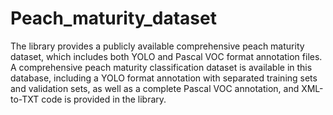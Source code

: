 # Peach_maturity_dataset
The library provides a publicly available comprehensive peach maturity dataset, which includes both YOLO and Pascal VOC format annotation files.
A comprehensive peach maturity classification dataset is available in this database, including a YOLO format annotation with separated training sets and validation sets, as well as a complete Pascal VOC annotation, and XML-to-TXT code is provided in the library.
